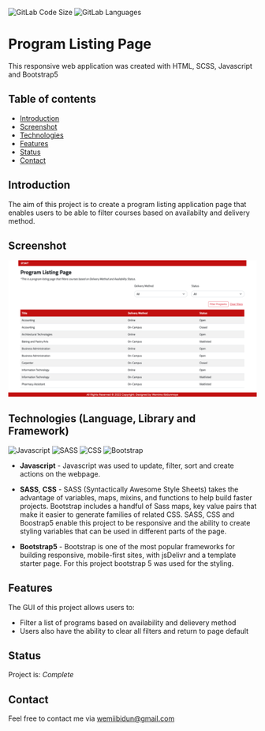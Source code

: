 ![GitLab Code Size](https://img.shields.io/github/languages/code-size/wemiibidun/weather_app2_react)
![GitLab Languages](https://img.shields.io/github/languages/count/wemiibidun/program_listing_page)


# Program Listing Page
This responsive web application was created with HTML, SCSS, Javascript and Bootstrap5

## Table of contents
* [Introduction](#introduction)
* [Screenshot](#screenshot)
* [Technologies](#technologies-language-library-and-framework)
* [Features](#features)
* [Status](#status)
* [Contact](#contact)


## Introduction
The aim of this project is to create a program listing application page that enables users to be able to filter courses based on availabilty and delivery method.


## Screenshot
![Homepage image](https://github.com/wemiibidun/program_listing_page/blob/main/Screen%20Shot.png)


## Technologies (Language, Library and Framework)
![Javascript](https://img.shields.io/badge/Javascript-20232A?style=for-the-badge&logo=javascript&logoColor=F7DF1E)
![SASS](https://img.shields.io/badge/SASS-hotpink.svg?style=for-the-badge&amp;logo=SASS&amp;logoColor=white)
![CSS](https://img.shields.io/badge/CSS-1572B6?&style=for-the-badge&logo=css3&logoColor=white)
![Bootstrap](https://img.shields.io/badge/Bootstrap-239120?style=for-the-badge&logo=bootstrap&logoColor=white)

* **Javascript** - Javascript was used to update, filter, sort and create actions on the webpage.

* **SASS**, **CSS** - SASS (Syntactically Awesome Style Sheets) takes the advantage of variables, maps, mixins, and functions to help build faster projects. Bootstrap includes a handful of Sass maps, key value pairs that make it easier to generate families of related CSS. SASS, CSS and Boostrap5 enable this project to be responsive and the ability to create styling variables that can be used in different parts of the page.

* **Bootstrap5** - Bootstrap is one of the most popular frameworks for building responsive, mobile-first sites, with jsDelivr and a template starter page. For this project bootstrap 5 was used for the styling.


## Features
The GUI of this project allows users to:
* Filter a list of programs based on availability and delievery method
* Users also have the ability to clear all filters and return to page default


## Status
Project is: _Complete_


## Contact
Feel free to contact me via wemiibidun@gmail.com
